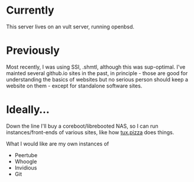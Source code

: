 # Currently

This server lives on an vult server, running openbsd. 

# Previously

Most recently, I was using SSI, .shmtl, although this was sup-optimal.
I've mainted several github.io sites in the past, in principle - those are good for understanding the basics of websites but no serious person should keep a website on them - except for standalone software sites.

# Ideally&hellip;

Down the line I'll buy a coreboot/librebooted NAS, so I can run instances/front-ends of various sites, like how [tux.pizza](https://tux.pizza/services/) does things.

What I would like are my own instances of

- Peertube
- Whoogle
- Invidious
- Git
